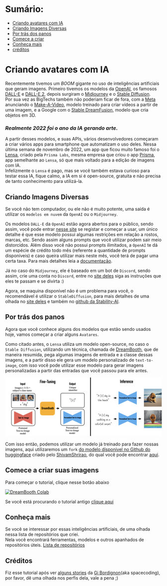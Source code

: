 # Sumário:
* [Criando avatares com IA](#criando-avatares-com-ia)
* [Criando Imagens Diversas](#criando-imagens-diversas)
* [Por trás dos panos](#por-trás-dos-panos)
* [Comece a criar](#comece-a-criar-suas-imagens)
* [Conheça mais](#conheça-mais)
* [créditos](#créditos)

# Criando avatares com IA

Recentemente tivemos um *BOOM* gigante no uso de inteligências artificiais que geram imagens. Primeiro tivemos os modelos da [OpenAI](https://openai.com/), os famosos [DALL-E](https://openai.com/blog/dall-e/) e [DALL-E 2](https://openai.com/dall-e-2/), depois surgiram o [Midjourney](https://www.midjourney.com/) e o [Stable Diffusion](https://stability.ai/blog/stable-diffusion-v2-release).\
Por sua vez as BigTechs também não poderiam ficar de fora, com a [Meta](https://www.meta.com/) anunciando o [Make-A-Video](https://makeavideo.studio/), modelo treinado para criar vídeos a partir de uma imagem, e a Google com o [Stable DreamFusion](https://github.com/ashawkey/stable-dreamfusion), modelo que cria objetos em 3D.

### *Realmente 2022 foi o ano da IA gerando arte.*

A partir desses modelos, e suas APIs, vários desenvolvedores começaram a criar vários apps para smartphone que automatizam o uso deles. Nessa última semana de novembro de 2022, um app que ficou muito famoso foi o [Lensa](https://apps.apple.com/br/app/lensa-editor-de-fotos/id1436732536), criado pela `Prisma Labs`, mesma empresa que criou o app [Prisma](https://apps.apple.com/br/app/prisma-photo-editor-filters/id1122649984), app semelhante ao `Lensa`, só que mais voltado para a edição de imagens com IA.\
Infelizmente o `Lensa` é pago, mas se você também estava curioso para testar essa IA, fique calmo, a IA em si é open-source, gratuita e não precisa de tanto conhecimento para utilizá-la.

## Criando Imagens Diversas

Se você não tem computador, ou ele não é muito potente, uma saída é utilizar os `modelos em nuvem` da `OpenAI` ou o `Midjourney`.

Os modelos `DALL-E` da `OpenAI` estão agora abertos para o público, sendo assim, você pode entrar [nesse site](https://openai.com/dall-e-2/) se registar e começar a usar, um único detalhe é que esse modelo possui algumas restrições em relação a rostos, marcas, etc. Sendo assim alguns prompts que você utilizar podem sair meio distorcidos. Além disso você não possui prompts ilimitados, a `OpenAI` te dá um espécie de crédito todo mês (referente a quantidade de prompts disponíveis) e caso queira utilizar mais neste mês, você terá de pagar uma certa taxa. Para mais detalhes leia a [documentação](https://github.com/openai/dalle-2-preview/blob/main/system-card.md).

Já no caso do `Midjourney`, ele é baseado em um bot de `Discord`, sendo assim, crie uma conta no `Discord`, entre no [site deles](https://www.midjourney.com/) siga as instruções que eles te passam e se divirta :)

Agora, se maquina disponível não é um problema para você, o recomendável é utilizar o `StableDiffusion`, para mais detalhes de uma olhada no [site deles](https://stability.ai/blog/stable-diffusion-v2-release) e também no [github da Stability-AI](https://github.com/Stability-AI/stablediffusion).

## Por trás dos panos

Agora que você conhece alguns dos modelos que estão sendo usados hoje, vamos começar a criar alguns `Avatares`.

Como citado antes, o `Lensa` utiliza um modelo open-source, no caso o `Stable Diffusion`, utilizando um técnica, chamada de [DreamBooth](https://dreambooth.github.io/), que de maneira resumida, pega algumas imagens de entrada e a classe dessas imagens, e a partir disso ele gera um modelo personalizado de `text-to-image`, com isso você pode utilizar esse modelo para gerar imagens personalizadas a partir das entradas que você passou para ele antes.

[![DreamBooth](./assets/high_level.png)](https://dreambooth.github.io/)

Com isso então, podemos utilizar um modelo já treinado para fazer nossas imagens, aqui utilizaremos um `fork` [do modelo dísponivel no Github do huggingface](https://github.com/huggingface/diffusers) criado pelo [ShivamShrirao](https://github.com/ShivamShrirao), do qual você pode encontrar [aqui](https://github.com/ShivamShrirao/diffusers).

## Comece a criar suas imagens

Para começar o tutorial, clique nesse botão abaixo

[![DreamBooth Colab](https://colab.research.google.com/assets/colab-badge.svg)](https://colab.research.google.com/github/Dpbm/dreambooth-tutorial/blob/main/notebooks/dreambooth.ipynb)

Se você está procurando o tutorial antigo [clique aqui](./old-tutorial/readme.md)

## Conheça mais

Se você se interessar por essas inteligências artificiais, de uma olhada nessa lista de repositórios que criei.\
Nela você encontrará ferramentas, modelos e outros apanhados de repositórios úteis.
[Lista de repositórios](https://github.com/stars/Dpbm/lists/generate-images-ai)


## Créditos

Fiz esse tutorial após ver [alguns stories](https://www.instagram.com/stories/highlights/18303061516074788/) da [Gi Bordignon](https://www.instagram.com/spacecoding/)(aka spacecoding), por favor, dê uma olhada nos perfis dela, vale a pena ;)
